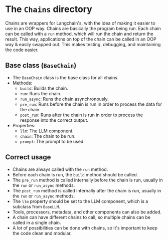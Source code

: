 # The `Chains` directory
Chains are wrappers for Langchain's, with the idea of making it easier to use in an OOP way.
Chains are basically the program being run. Each chain can be called with a `run` method, which will run the chain and return the result.
This way, applications on top of the chain can be called in an OOP way & easily swapped out. This makes testing, debugging, and maintaining the code easier.

## Base class (`BaseChain`)
- The `BaseChain` class is the base class for all chains.
- Methods: 
  - `build`: Builds the chain.
  - `run`: Runs the chain.
  - `run_async`: Runs the chain asynchronously.
  - `pre_run`: Runs before the chain is run in order to process the data for the chain.
  - `post_run`: Runs after the chain is run in order to process the response into the correct output.
- Properties:
  - `llm`: The LLM component.
  - `chain`: The chain to be run.
  - `prompt`: The prompt to be used.

## Correct usage
- Chains are always called with the `run` method.
- Before each chain is run, the `build` method should be called.
- The `pre_run` method is called internally before the chain is run, usually in the `run` or `run_async` methods.
- The `post_run` method is called internally after the chain is run, usually in the `run` or `run_async` methods.
- The `llm` property should be set to the LLM component, which is a subclass from `BaseLLM`.
- Tools, processors, metadata, and other components can also be added.
- A chain can have different chains to call, so multiple chains can be called in a single chain.
- A lot of possibilities can be done with chains, so it's important to keep the code clean and modular.